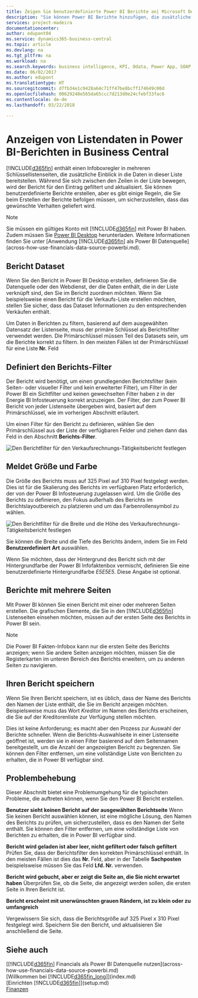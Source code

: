 ```yaml
---
title: Zeigen Sie benutzerdefinierte Power BI Berichte an| Microsoft Docs
description: "Sie können Power BI Berichte hinzufügen, die zusätzliche Einblick in Daten in Listen in Financials geben."
services: project-madeira
documentationcenter: 
author: edupont04
ms.service: dynamics365-business-central
ms.topic: article
ms.devlang: na
ms.tgt_pltfrm: na
ms.workload: na
ms.search.keywords: business intelligence, KPI, Odata, Power App, SOAP, analysis
ms.date: 06/02/2017
ms.author: edupont
ms.translationtype: HT
ms.sourcegitcommit: d7fb34e1c9428a64c71ff47be8bcff174649c00d
ms.openlocfilehash: 00629240e565da65ccc7d213d0e24cfebf33fac6
ms.contentlocale: de-de
ms.lasthandoff: 03/22/2018

---
```

# <a name="viewing-list-data-in-power-bi-reports-in-business-central"></a>Anzeigen von Listendaten in Power BI-Berichten in Business Central 
[!INCLUDE[d365fin](includes/d365fin_md.md)] enthält einen Infoboxregler in mehreren Schlüssellistenseiten, die zusätzliche Einblick in die Daten in dieser Liste bereitstellen. Während Sie sich zwischen den Zeilen in der Liste bewegen, wird der Bericht für den Eintrag gefiltert und aktualisiert. Sie können benutzerdefinierte Berichte erstellen, aber es gibt einige Regeln, die Sie beim Erstellen der Berichte befolgen müssen, um sicherzustellen, dass das gewünschte Verhalten geliefert wird.  

> [!NOTE]  
>   Sie müssen ein gültiges Konto mit [!INCLUDE[d365fin](includes/d365fin_md.md)] mit Power BI haben. Zudem müssen Sie [Power BI Desktop](https://powerbi.microsoft.com/en-us/desktop/) herunterladen. Weitere Informationen finden Sie unter [Anwendung [!INCLUDE[d365fin](includes/d365fin_md.md)] als Power BI Datenquelle](across-how-use-financials-data-source-powerbi.md).  

## <a name="report-data-set"></a>Bericht Dataset
Wenn Sie den Bericht in Power BI Desktop erstellen, definieren Sie die Datenquelle oder den Webdienst, der die Daten enthält, die in der Liste verknüpft sind, den Sie im Bericht zuordnen möchten. Wenn Sie beispielsweise einen Bericht für die Verkaufs-Liste erstellen möchten, stellen Sie sicher, dass das Dataset Informationen zu den entsprechenden Verkäufen enthält.  

Um Daten in Berichten zu filtern, basierend auf dem ausgewählten Datensatz der Listenseite, muss der primäre Schlüssel als Berichtsfilter verwendet werden. Die Primärschlüssel müssen Teil des Datasets sein, um die Berichte korrekt zu filtern. In den meisten Fällen ist der Primärschlüssel für eine Liste **Nr.** Feld  

## <a name="defining-the-report-filter"></a>Definiert den Berichts-Filter
Der Bericht wird benötigt, um einen grundlegenden Berichtsfilter (kein Seiten- oder visueller Filter und kein erweiterter Filter), um Filter in der Power BI ein Sichtfilter und keinen gewechselten Filter haben z in der Energie BI Infosteuerung korrekt anzuzeigen. Der Filter, der zum Power BI Bericht von jeder Listenseite übergeben wird, basiert auf dem Primärschlüssel, wie im vorherigen Abschnitt erläutert.  

Um einen Filter für den Bericht zu definieren, wählen Sie den Primärschlüssel aus der Liste der verfügbaren Felder und ziehen dann das Feld in den Abschnitt **Berichts-Filter**.  

![Den Berichtfilter für den Verkaufsrechnungs-Tätigkeitsbericht festlegen](./media/across-how-use-powerbi-reports-factbox/financials-powerbi-report-filter.png)

## <a name="report-size-and-color"></a>Meldet Größe und Farbe
Die Größe des Berichts muss auf 325 Pixel auf 310 Pixel festgelegt werden. Dies ist für die Skalierung des Berichts im verfügbaren Platz erforderlich, der von der Power BI Infosteuerung zugelassen wird. Um die Größe des Berichts zu definieren, den Fokus außerhalb des Berichts im Berichtslayoutbereich zu platzieren und um das Farbenrollensymbol zu wählen.

![Den Berichtfilter für die Breite und die Höhe des Verkaufsrechnungs-Tätigkeitsbericht festlegen](./media/across-how-use-powerbi-reports-factbox/financials-powerbi-report-sizing.png)

Sie können die Breite und die Tiefe des Berichts ändern, indem Sie im Feld **Benutzerdefiniert** **Art** auswählen.

Wenn Sie möchten, dass der Hintergrund des Bericht sich mit der Hintergrundfarbe der Power BI Infofaktenbox vermischt, definieren Sie eine benutzerdefinierte Hintergrundfarbe *E5E5E5*. Diese Angabe ist optional.  

## <a name="reports-with-multiple-pages"></a>Berichte mit mehrere Seiten
Mit Power BI können Sie einen Bericht mit einer oder mehreren Seiten erstellen. Die grafischen Elemente, die Sie in den [!INCLUDE[d365fin](includes/d365fin_md.md)] Listenseiten einsehen möchten, müssen auf der ersten Seite des Berichts in Power BI sein.  

> [!NOTE]  
>  Die Power BI Fakten-Infobox kann nur die ersten Seite des Berichts anzeigen; wenn Sie andere Seiten anzeigen möchten, müssen Sie die Registerkarten im unteren Bereich des Berichts erweitern, um zu anderen Seiten zu navigieren.  

## <a name="saving-your-report"></a>Ihren Bericht speichern

Wenn Sie Ihren Bericht speichern, ist es üblich, dass der Name des Berichts den Namen der Liste enthält, die Sie im Bericht anzeigen möchten. Beispielsweise muss das Wort *Kreditor* im Namen des Berichts erscheinen, die Sie auf der Kreditorenliste zur Verfügung stellen möchten.  

Dies ist keine Anforderung; es macht aber den Prozess zur Auswahl der Berichte schneller. Wenn die Berichts-Auswahlseite in einer Listenseite geöffnet ist, werden sie in einen Filter basierend auf dem Seitennamen bereitgestellt, um die Anzahl der angezeigten Bericht zu begrenzen.  Sie können den Filter entfernen, um eine vollständige Liste von Berichten zu erhalten, die in Power BI verfügbar sind.  

## <a name="troubleshooting"></a>Problembehebung
Dieser Abschnitt bietet eine Problemumgehung für die typischsten Probleme, die auftreten können, wenn Sie den Power BI Bericht erstellen.  

**Benutzer sieht keinen Bericht auf der ausgewählten Berichtseite** Wenn Sie keinen Bericht auswählen können, ist eine mögliche Lösung, den Namen des Berichts zu prüfen, um sicherzustellen, dass es den Namen der Seite enthält. Sie können den Filter entfernen, um eine vollständige Liste von Berichten zu erhalten, die in Power BI verfügbar sind.  

**Bericht wird geladen ist aber leer, nicht gefiltert oder falsch gefiltert** Prüfen Sie, dass der Berichtsfilter den korrekten Primärschlüssel enthält. In den meisten Fällen ist dies das **Nr.** Feld, aber in der Tabelle **Sachposten** beispielsweise müssen Sie das Feld **Lfd. Nr.** verwenden.

**Bericht wird gebucht, aber er zeigt die Seite an, die Sie nicht erwartet haben** Überprüfen Sie, ob die Seite, die angezeigt werden sollen, die ersten Seite in Ihren Bericht ist.  

**Bericht erscheint mit unerwünschten grauen Rändern, ist zu klein oder zu umfangreich**

Vergewissern Sie sich, dass die Berichtsgröße auf 325 Pixel x 310 Pixel festgelegt wird. Speichern Sie den Bericht, und aktualisieren Sie anschließend die Seite.  

## <a name="see-also"></a>Siehe auch
[[!INCLUDE[d365fin](includes/d365fin_md.md)] Financials als Power BI Datenquelle nutzen](across-how-use-financials-data-source-powerbi.md)  
[Willkommen bei [!INCLUDE[d365fin_long](includes/d365fin_long_md.md)]](index.md)    
[Einrichten [!INCLUDE[d365fin](includes/d365fin_md.md)]](setup.md)    
[Finanzen](finance.md)  

